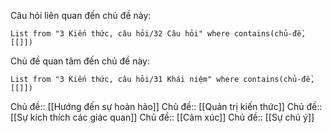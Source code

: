 Câu hỏi liên quan đến chủ đề này:
```dataview
List from "3 Kiến thức, câu hỏi/32 Câu hỏi" where contains(chủ-đề,[[]]) 
```

Chủ đề quan tâm đến chủ đề này:
```dataview
List from "3 Kiến thức, câu hỏi/31 Khái niệm" where contains(chủ-đề,[[]]) 
```
Chủ đề:: [[Hướng đến sự hoàn hảo]]
Chủ đề:: [[Quản trị kiến thức]]
Chủ đề:: [[Sự kích thích các giác quan]]
Chủ đề:: [[Cảm xúc]]
Chủ đề:: [[Sự chú ý]]